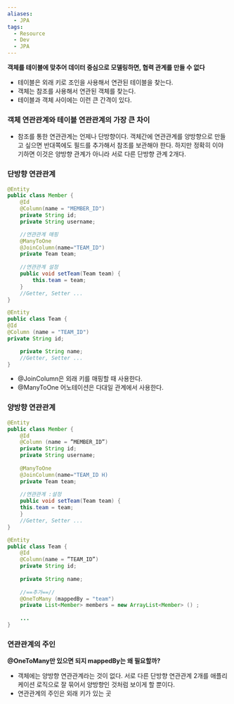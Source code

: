 ```yaml
---
aliases:
  - JPA
tags:
  - Resource
  - Dev
  - JPA
---
```




**객체를 테이블에 맞추어 데이터 중심으로 모델링하면, 협력 관계를 만들 수 없다**

- 테이블은 외래 키로 조인을 사용해서 연관된 테이블을 찾는다.
- 객체는 참조를 사용해서 연관된 객체를 찾는다.
- 테이블과 객체 사이에는 이런 큰 간격이 있다.

### 객체 연관관계와 테이블 연관관계의 가장 큰 차이

- 참조를 통한 연관관계는 언제나 단방향이다. 객체간에 연관관계를 양방향으로 만들고 싶으면 반대쪽에도 필드를 추가해서 참조를 보관해야 한다. 하지만 정확히 이야기하면 이것은 양방향 관계가 아니라 서로 다른 단방향 관계 2개다.

### 단방향 연관관계

```java
@Entity
public class Member {
    @Id
    @Column(name = "MEMBER_ID")
    private String id;
    private String username;

    //연관관계 매핑
    @ManyToOne
    @JoinColumn(name="TEAM_ID")
    private Team team;
    
    //연관관계 설정
    public void setTeam(Team team) {
        this.team = team;
    }
    //Getter, Setter ...
}

@Entity
public class Team {
@Id
@Column (name = "TEAM_ID")
private String id;

    private String name;
    //Getter, Setter ...
}
```

- @JoinColumn은 외래 키를 매핑할 때 사용한다.
- @ManyToOne 어노테이션은 다대일 관계에서 사용한다.

### 양방향 연관관계

```java
@Entity
public class Member {
    @Id
    @Column (name = ”MEMBER_ID”)
    private String id;
    private String username;
    
    @ManyToOne
    @JoinColumn(name="TEAM_ID H)
    private Team team;
    
    //연관관계 :설정
    public void setTeam(Team team) {
    this.team = team;
    }
    //Getter, Setter ...  
}

@Entity
public class Team {
    @Id
    @Column(name = ”TEAM_ID”)
    private String id;
    
    private String name;
    
    //==추가==//
    @OneToMany (mappedBy = "team")
    private List<Member> members = new ArrayList<Member> () ;
    
    ...
}
```

### 연관관계의 주인

<b>@OneToMany만 있으면 되지 mappedBy는 왜 필요할까?</b>

- 객체에는 양방향 연관관계라는 것이 없다. 서로 다른 단방향 연관관계 2개를 애플리케이션 로직으로 잘 묶어서 양방향인 것처럼 보이게 할 뿐이다.
- 연관관계의 주인은 외래 키가 있는 곳